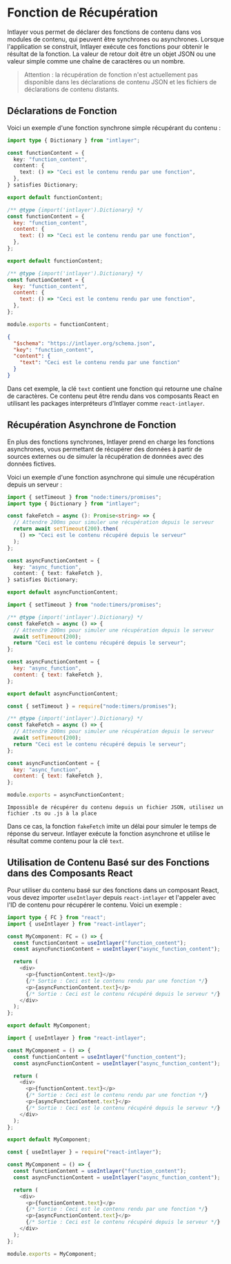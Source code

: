# Fonction de Récupération

Intlayer vous permet de déclarer des fonctions de contenu dans vos modules de contenu, qui peuvent être synchrones ou asynchrones. Lorsque l'application se construit, Intlayer exécute ces fonctions pour obtenir le résultat de la fonction. La valeur de retour doit être un objet JSON ou une valeur simple comme une chaîne de caractères ou un nombre.

> Attention : la récupération de fonction n'est actuellement pas disponible dans les déclarations de contenu JSON et les fichiers de déclarations de contenu distants.

## Déclarations de Fonction

Voici un exemple d'une fonction synchrone simple récupérant du contenu :

```typescript fileName="**/*.content.ts" contentDeclarationFormat="typescript"
import type { Dictionary } from "intlayer";

const functionContent = {
  key: "function_content",
  content: {
    text: () => "Ceci est le contenu rendu par une fonction",
  },
} satisfies Dictionary;

export default functionContent;
```

```javascript fileName="**/*.content.mjs" contentDeclarationFormat="esm"
/** @type {import('intlayer').Dictionary} */
const functionContent = {
  key: "function_content",
  content: {
    text: () => "Ceci est le contenu rendu par une fonction",
  },
};

export default functionContent;
```

```javascript fileName="**/*.content.cjs" contentDeclarationFormat="commonjs"
/** @type {import('intlayer').Dictionary} */
const functionContent = {
  key: "function_content",
  content: {
    text: () => "Ceci est le contenu rendu par une fonction",
  },
};

module.exports = functionContent;
```

```json fileName="**/*.content.json" contentDeclarationFormat="json"
{
  "$schema": "https://intlayer.org/schema.json",
  "key": "function_content",
  "content": {
    "text": "Ceci est le contenu rendu par une fonction"
  }
}
```

Dans cet exemple, la clé `text` contient une fonction qui retourne une chaîne de caractères. Ce contenu peut être rendu dans vos composants React en utilisant les packages interpréteurs d'Intlayer comme `react-intlayer`.

## Récupération Asynchrone de Fonction

En plus des fonctions synchrones, Intlayer prend en charge les fonctions asynchrones, vous permettant de récupérer des données à partir de sources externes ou de simuler la récupération de données avec des données fictives.

Voici un exemple d'une fonction asynchrone qui simule une récupération depuis un serveur :

```typescript fileName="**/*.content.ts" contentDeclarationFormat="typescript"
import { setTimeout } from "node:timers/promises";
import type { Dictionary } from "intlayer";

const fakeFetch = async (): Promise<string> => {
  // Attendre 200ms pour simuler une récupération depuis le serveur
  return await setTimeout(200).then(
    () => "Ceci est le contenu récupéré depuis le serveur"
  );
};

const asyncFunctionContent = {
  key: "async_function",
  content: { text: fakeFetch },
} satisfies Dictionary;

export default asyncFunctionContent;
```

```javascript fileName="**/*.content.mjs" contentDeclarationFormat="esm"
import { setTimeout } from "node:timers/promises";

/** @type {import('intlayer').Dictionary} */
const fakeFetch = async () => {
  // Attendre 200ms pour simuler une récupération depuis le serveur
  await setTimeout(200);
  return "Ceci est le contenu récupéré depuis le serveur";
};

const asyncFunctionContent = {
  key: "async_function",
  content: { text: fakeFetch },
};

export default asyncFunctionContent;
```

```javascript fileName="**/*.content.cjs" contentDeclarationFormat="commonjs"
const { setTimeout } = require("node:timers/promises");

/** @type {import('intlayer').Dictionary} */
const fakeFetch = async () => {
  // Attendre 200ms pour simuler une récupération depuis le serveur
  await setTimeout(200);
  return "Ceci est le contenu récupéré depuis le serveur";
};

const asyncFunctionContent = {
  key: "async_function",
  content: { text: fakeFetch },
};

module.exports = asyncFunctionContent;
```

```plaintext fileName="**/*.content.json" contentDeclarationFormat="json"
Impossible de récupérer du contenu depuis un fichier JSON, utilisez un fichier .ts ou .js à la place
```

Dans ce cas, la fonction `fakeFetch` imite un délai pour simuler le temps de réponse du serveur. Intlayer exécute la fonction asynchrone et utilise le résultat comme contenu pour la clé `text`.

## Utilisation de Contenu Basé sur des Fonctions dans des Composants React

Pour utiliser du contenu basé sur des fonctions dans un composant React, vous devez importer `useIntlayer` depuis `react-intlayer` et l'appeler avec l'ID de contenu pour récupérer le contenu. Voici un exemple :

```typescript fileName="**/*.jsx" codeFormat="typescript"
import type { FC } from "react";
import { useIntlayer } from "react-intlayer";

const MyComponent: FC = () => {
  const functionContent = useIntlayer("function_content");
  const asyncFunctionContent = useIntlayer("async_function_content");

  return (
    <div>
      <p>{functionContent.text}</p>
      {/* Sortie : Ceci est le contenu rendu par une fonction */}
      <p>{asyncFunctionContent.text}</p>
      {/* Sortie : Ceci est le contenu récupéré depuis le serveur */}
    </div>
  );
};

export default MyComponent;
```

```javascript fileName="**/*.mjx" codeFormat="esm"
import { useIntlayer } from "react-intlayer";

const MyComponent = () => {
  const functionContent = useIntlayer("function_content");
  const asyncFunctionContent = useIntlayer("async_function_content");

  return (
    <div>
      <p>{functionContent.text}</p>
      {/* Sortie : Ceci est le contenu rendu par une fonction */}
      <p>{asyncFunctionContent.text}</p>
      {/* Sortie : Ceci est le contenu récupéré depuis le serveur */}
    </div>
  );
};

export default MyComponent;
```

```javascript fileName="**/*.cjs" codeFormat="commonjs"
const { useIntlayer } = require("react-intlayer");

const MyComponent = () => {
  const functionContent = useIntlayer("function_content");
  const asyncFunctionContent = useIntlayer("async_function_content");

  return (
    <div>
      <p>{functionContent.text}</p>
      {/* Sortie : Ceci est le contenu rendu par une fonction */}
      <p>{asyncFunctionContent.text}</p>
      {/* Sortie : Ceci est le contenu récupéré depuis le serveur */}
    </div>
  );
};

module.exports = MyComponent;
```

